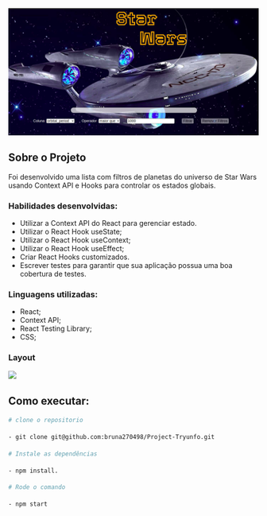  <img width= 700px src='src/imagem/Captura de tela de 2023-04-21 15-07-38.png' />

## Sobre o Projeto

Foi desenvolvido uma lista com filtros de planetas do universo de Star Wars usando Context API e Hooks para controlar os estados globais.

### Habilidades desenvolvidas:

- Utilizar a Context API do React para gerenciar estado.
- Utilizar o React Hook useState;
- Utilizar o React Hook useContext;
- Utilizar o React Hook useEffect;
- Criar React Hooks customizados.
- Escrever testes para garantir que sua aplicação possua uma boa cobertura de testes.

### Linguagens utilizadas:

- React;
- Context API;
- React Testing Library;
- CSS;

### Layout

<img src='src/imagem/simplescreenrecorder-2023-04-21_15.05.02 (online-video-cutter.com).gif' />


## Como executar:
 
 ```bash
 # clone o repositorio
 
- git clone git@github.com:bruna270498/Project-Tryunfo.git

# Instale as dependências

- npm install.

# Rode o comando

- npm start

```




